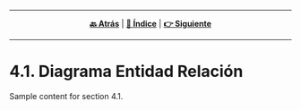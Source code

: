 <hr>
<div align="center">
 
[**🔙 Atrás**](../4.md) | [**📜 Índice**](../../README.md) | [**👉 Siguiente**](../4.2/4.2.md)

</div>
<hr>

# 4.1. Diagrama Entidad Relación

Sample content for section 4.1.
